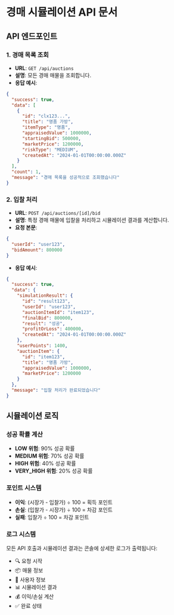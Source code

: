 # 경매 시뮬레이션 API 문서

## API 엔드포인트

### 1. 경매 목록 조회

- **URL**: `GET /api/auctions`
- **설명**: 모든 경매 매물을 조회합니다.
- **응답 예시**:

```json
{
  "success": true,
  "data": [
    {
      "id": "clx123...",
      "title": "명품 가방",
      "itemType": "명품",
      "appraisedValue": 1000000,
      "startingBid": 500000,
      "marketPrice": 1200000,
      "riskType": "MEDIUM",
      "createdAt": "2024-01-01T00:00:00.000Z"
    }
  ],
  "count": 1,
  "message": "경매 목록을 성공적으로 조회했습니다"
}
```

### 2. 입찰 처리

- **URL**: `POST /api/auctions/[id]/bid`
- **설명**: 특정 경매 매물에 입찰을 처리하고 시뮬레이션 결과를 계산합니다.
- **요청 본문**:

```json
{
  "userId": "user123",
  "bidAmount": 800000
}
```

- **응답 예시**:

```json
{
  "success": true,
  "data": {
    "simulationResult": {
      "id": "result123",
      "userId": "user123",
      "auctionItemId": "item123",
      "finalBid": 800000,
      "result": "성공",
      "profitOrLoss": 400000,
      "createdAt": "2024-01-01T00:00:00.000Z"
    },
    "userPoints": 1400,
    "auctionItem": {
      "id": "item123",
      "title": "명품 가방",
      "appraisedValue": 1000000,
      "marketPrice": 1200000
    }
  },
  "message": "입찰 처리가 완료되었습니다"
}
```

## 시뮬레이션 로직

### 성공 확률 계산

- **LOW 위험**: 90% 성공 확률
- **MEDIUM 위험**: 70% 성공 확률
- **HIGH 위험**: 40% 성공 확률
- **VERY_HIGH 위험**: 20% 성공 확률

### 포인트 시스템

- **이익**: (시장가 - 입찰가) ÷ 100 = 획득 포인트
- **손실**: (입찰가 - 시장가) ÷ 100 = 차감 포인트
- **실패**: 입찰가 ÷ 100 = 차감 포인트

### 로그 시스템

모든 API 호출과 시뮬레이션 결과는 콘솔에 상세한 로그가 출력됩니다:

- 🔍 요청 시작
- 📦 매물 정보
- 👤 사용자 정보
- 📊 시뮬레이션 결과
- 💰 이익/손실 계산
- ✅ 완료 상태
